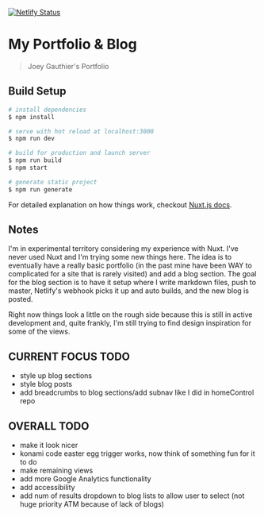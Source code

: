 [![Netlify Status](https://api.netlify.com/api/v1/badges/cfe5692f-e688-4f3e-a96d-9ea631808fe9/deploy-status)](https://app.netlify.com/sites/joeyg/deploys)

# My Portfolio & Blog

> Joey Gauthier&#39;s Portfolio

## Build Setup

```bash
# install dependencies
$ npm install

# serve with hot reload at localhost:3000
$ npm run dev

# build for production and launch server
$ npm run build
$ npm start

# generate static project
$ npm run generate
```

For detailed explanation on how things work, checkout [Nuxt.js docs](https://nuxtjs.org).

## Notes

I'm in experimental territory considering my experience with Nuxt. I've never used Nuxt and I'm trying some new things here. The idea is to eventually have a really basic portfolio (in the past mine have been WAY to complicated for a site that is rarely visited) and add a blog section. The goal for the blog section is to have it setup where I write markdown files, push to master, Netlify's webhook picks it up and auto builds, and the new blog is posted.

Right now things look a little on the rough side because this is still in active development and, quite frankly, I'm still trying to find design inspiration for some of the views.

## CURRENT FOCUS TODO

- style up blog sections
- style blog posts
- add breadcrumbs to blog sections/add subnav like I did in homeControl repo

## OVERALL TODO

- make it look nicer
- konami code easter egg trigger works, now think of something fun for it to do
- make remaining views
- add more Google Analytics functionality
- add accessibility
- add num of results dropdown to blog lists to allow user to select (not huge priority ATM because of lack of blogs)
